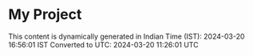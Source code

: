 # My Project

This content is dynamically generated in Indian Time (IST): 2024-03-20 16:56:01 IST
Converted to UTC: 2024-03-20 11:26:01 UTC
